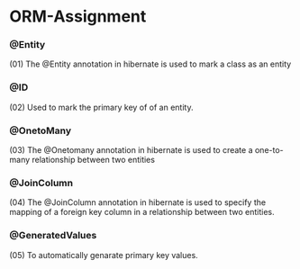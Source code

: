 <h1>ORM-Assignment</h1>

<h3>@Entity</h3>
(01)  The @Entity annotation in hibernate is used to mark a class as an entity

<h3>@ID</h3>
(02) Used to mark the primary key of of an entity.

<h3>@OnetoMany</h3>
(03) The @Onetomany annotation in hibernate is used to create a one-to-many relationship between two entities

<h3>@JoinColumn</h3>
(04) The @JoinColumn annotation in hibernate is used to specify the mapping of a foreign key column in a relationship between two entities.

<h3>@GeneratedValues</h3>
(05) To automatically genarate primary key values.
